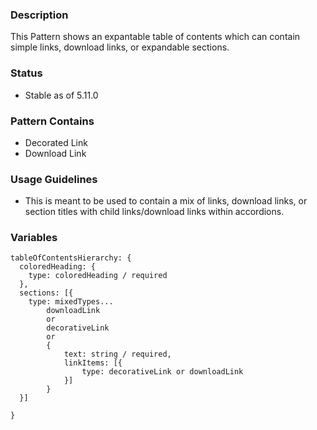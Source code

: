 ### Description
This Pattern shows an expantable table of contents which can contain simple links, download links, or expandable sections.

### Status
* Stable as of 5.11.0

### Pattern Contains
* Decorated Link
* Download Link

### Usage Guidelines
* This is meant to be used to contain a mix of links, download links, or section titles with child links/download links within accordions.

### Variables
~~~
tableOfContentsHierarchy: {
  coloredHeading: {
    type: coloredHeading / required
  },
  sections: [{
    type: mixedTypes...
        downloadLink
        or
        decorativeLink
        or
        {
            text: string / required,
            linkItems: [{
                type: decorativeLink or downloadLink
            }]
        }
  }]

}
~~~
